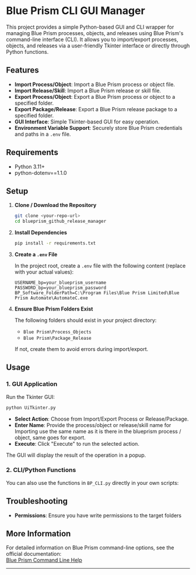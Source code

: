 
# Blue Prism CLI GUI Manager

This project provides a simple Python-based GUI and CLI wrapper for managing Blue Prism processes, objects, and releases using Blue Prism's command-line interface (CLI). It allows you to import/export processes, objects, and releases via a user-friendly Tkinter interface or directly through Python functions.

## Features

- **Import Process/Object**: Import a Blue Prism process or object file.
- **Import Release/Skill**: Import a Blue Prism release or skill file.
- **Export Process/Object**: Export a Blue Prism process or object to a specified folder.
- **Export Package/Release**: Export a Blue Prism release package to a specified folder.
- **GUI Interface**: Simple Tkinter-based GUI for easy operation.
- **Environment Variable Support**: Securely store Blue Prism credentials and paths in a `.env` file.

## Requirements

- Python 3.11+
- python-dotenv==1.1.0

## Setup

1. **Clone / Download the Repository**

   ```sh
   git clone <your-repo-url>
   cd blueprism_github_release_manager
   ```

2. **Install Dependencies**

   ```sh
   pip install -r requirements.txt
   ```

3. **Create a `.env` File**

   In the project root, create a `.env` file with the following content (replace with your actual values):

   ```
   USERNAME_bp=your_blueprism_username
   PASSWORD_bp=your_blueprism_password
   BP_Software_FolderPath=C:\Program Files\Blue Prism Limited\Blue Prism Automate\AutomateC.exe
   ```

4. **Ensure Blue Prism Folders Exist**

   The following folders should exist in your project directory:
   - `Blue Prism\Process_Objects`
   - `Blue Prism\Package_Release`

   If not, create them to avoid errors during import/export.

## Usage

### 1. GUI Application

Run the Tkinter GUI:

```sh
python UiTkinter.py
```

- **Select Action**: Choose from Import/Export Process or Release/Package.
- **Enter Name**: Provide the process/object or release/skill name for Importing use the same name as it is there in the blueprism process / object, same goes for export.
- **Execute**: Click "Execute" to run the selected action.

The GUI will display the result of the operation in a popup.

### 2. CLI/Python Functions

You can also use the functions in `BP_CLI.py` directly in your own scripts:

## Troubleshooting
- **Permissions**: Ensure you have write permissions to the target folders

## More Information

For detailed information on Blue Prism command-line options, see the official documentation:  
[Blue Prism Command Line Help](https://docs.blueprism.com/en-US/bundle/blue-prism-enterprise-7-4/page/helpCommandLine.htm)

---